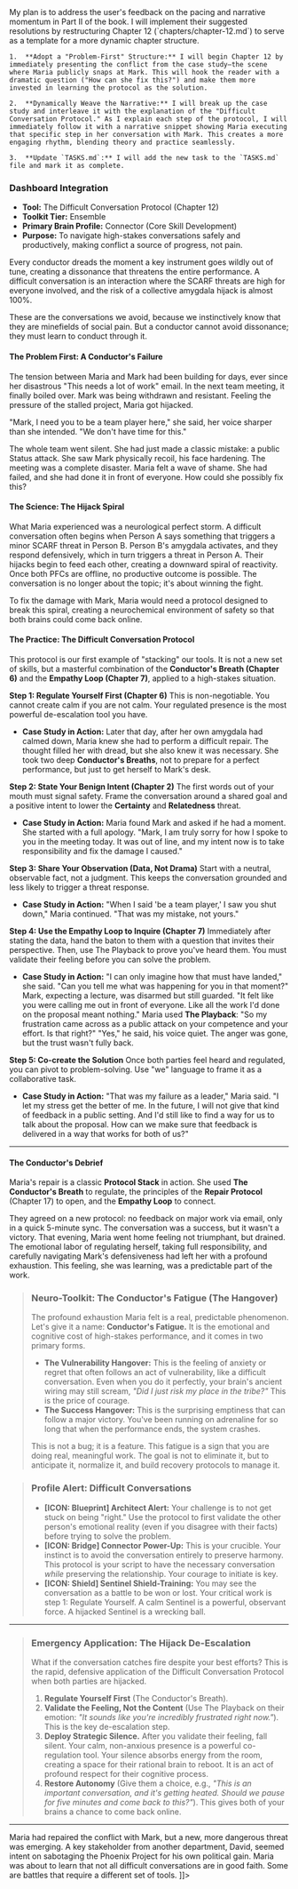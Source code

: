 <response>
  <reasoning>
    My plan is to address the user's feedback on the pacing and narrative momentum in Part II of the book. I will implement their suggested resolutions by restructuring Chapter 12 (`chapters/chapter-12.md`) to serve as a template for a more dynamic chapter structure.

    1.  **Adopt a "Problem-First" Structure:** I will begin Chapter 12 by immediately presenting the conflict from the case study—the scene where Maria publicly snaps at Mark. This will hook the reader with a dramatic question ("How can she fix this?") and make them more invested in learning the protocol as the solution.

    2.  **Dynamically Weave the Narrative:** I will break up the case study and interleave it with the explanation of the "Difficult Conversation Protocol." As I explain each step of the protocol, I will immediately follow it with a narrative snippet showing Maria executing that specific step in her conversation with Mark. This creates a more engaging rhythm, blending theory and practice seamlessly.

    3.  **Update `TASKS.md`:** I will add the new task to the `TASKS.md` file and mark it as complete.
  </reasoning>
  <modifications>
    <file path="TASKS.md">
      <![CDATA[
- [x] Address risk of "Protocol Overload" by reinforcing the Core Trio and thematically grouping Ensemble tools.
- [x] Address the "Authenticity Concern" earlier in the book by moving the discussion to the preface.
- [x] Improve narrative momentum by restructuring chapters to be "problem-first" and dynamically weaving in the case study narrative.
      ]]>
    </file>
    <file path="chapters/chapter-12.md">
      <![CDATA[
### **Chapter 12: Taming the Threat
#### Navigating Difficult Conversations

> ### **Dashboard Integration**
>
> *   **Tool:** The Difficult Conversation Protocol (Chapter 12)
> *   **Toolkit Tier:** Ensemble
> *   **Primary Brain Profile:** Connector (Core Skill Development)
> *   **Purpose:** To navigate high-stakes conversations safely and productively, making conflict a source of progress, not pain.

Every conductor dreads the moment a key instrument goes wildly out of tune, creating a dissonance that threatens the entire performance. A difficult conversation is an interaction where the SCARF threats are high for everyone involved, and the risk of a collective amygdala hijack is almost 100%.

These are the conversations we avoid, because we instinctively know that they are minefields of social pain. But a conductor cannot avoid dissonance; they must learn to conduct through it.

#### **The Problem First: A Conductor's Failure**

The tension between Maria and Mark had been building for days, ever since her disastrous "This needs a lot of work" email. In the next team meeting, it finally boiled over. Mark was being withdrawn and resistant. Feeling the pressure of the stalled project, Maria got hijacked.

"Mark, I need you to be a team player here," she said, her voice sharper than she intended. "We don't have time for this."

The whole team went silent. She had just made a classic mistake: a public Status attack. She saw Mark physically recoil, his face hardening. The meeting was a complete disaster. Maria felt a wave of shame. She had failed, and she had done it in front of everyone. How could she possibly fix this?

#### **The Science: The Hijack Spiral**

What Maria experienced was a neurological perfect storm. A difficult conversation often begins when Person A says something that triggers a minor SCARF threat in Person B. Person B's amygdala activates, and they respond defensively, which in turn triggers a threat in Person A. Their hijacks begin to feed each other, creating a downward spiral of reactivity. Once both PFCs are offline, no productive outcome is possible. The conversation is no longer about the topic; it's about winning the fight.

To fix the damage with Mark, Maria would need a protocol designed to break this spiral, creating a neurochemical environment of safety so that both brains could come back online.

#### **The Practice: The Difficult Conversation Protocol**

This protocol is our first example of "stacking" our tools. It is not a new set of skills, but a masterful combination of the **Conductor's Breath (Chapter 6)** and the **Empathy Loop (Chapter 7)**, applied to a high-stakes situation.

**Step 1: Regulate Yourself First (Chapter 6)**
This is non-negotiable. You cannot create calm if you are not calm. Your regulated presence is the most powerful de-escalation tool you have.

*   **Case Study in Action:** Later that day, after her own amygdala had calmed down, Maria knew she had to perform a difficult repair. The thought filled her with dread, but she also knew it was necessary. She took two deep **Conductor's Breaths**, not to prepare for a perfect performance, but just to get herself to Mark's desk.

**Step 2: State Your Benign Intent (Chapter 2)**
The first words out of your mouth must signal safety. Frame the conversation around a shared goal and a positive intent to lower the **Certainty** and **Relatedness** threat.

*   **Case Study in Action:** Maria found Mark and asked if he had a moment. She started with a full apology. "Mark, I am truly sorry for how I spoke to you in the meeting today. It was out of line, and my intent now is to take responsibility and fix the damage I caused."

**Step 3: Share Your Observation (Data, Not Drama)**
Start with a neutral, observable fact, not a judgment. This keeps the conversation grounded and less likely to trigger a threat response.

*   **Case Study in Action:** "When I said 'be a team player,' I saw you shut down," Maria continued. "That was my mistake, not yours."

**Step 4: Use the Empathy Loop to Inquire (Chapter 7)**
Immediately after stating the data, hand the baton to them with a question that invites their perspective. Then, use The Playback to prove you've heard them. You must validate their feeling before you can solve the problem.

*   **Case Study in Action:** "I can only imagine how that must have landed," she said. "Can you tell me what was happening for you in that moment?"
    Mark, expecting a lecture, was disarmed but still guarded. "It felt like you were calling me out in front of everyone. Like all the work I'd done on the proposal meant nothing."
    Maria used **The Playback**: "So my frustration came across as a public attack on your competence and your effort. Is that right?"
    "Yes," he said, his voice quiet. The anger was gone, but the trust wasn't fully back.

**Step 5: Co-create the Solution**
Once both parties feel heard and regulated, you can pivot to problem-solving. Use "we" language to frame it as a collaborative task.

*   **Case Study in Action:** "That was my failure as a leader," Maria said. "I let my stress get the better of me. In the future, I will not give that kind of feedback in a public setting. And I'd still like to find a way for us to talk about the proposal. How can we make sure that feedback is delivered in a way that works for both of us?"

---

#### **The Conductor's Debrief**
Maria's repair is a classic **Protocol Stack** in action. She used **The Conductor's Breath** to regulate, the principles of the **Repair Protocol** (Chapter 17) to open, and the **Empathy Loop** to connect.

They agreed on a new protocol: no feedback on major work via email, only in a quick 5-minute sync. The conversation was a success, but it wasn't a victory. That evening, Maria went home feeling not triumphant, but drained. The emotional labor of regulating herself, taking full responsibility, and carefully navigating Mark's defensiveness had left her with a profound exhaustion. This feeling, she was learning, was a predictable part of the work.

> ### **Neuro-Toolkit: The Conductor's Fatigue (The Hangover)**
>
> The profound exhaustion Maria felt is a real, predictable phenomenon. Let's give it a name: **Conductor's Fatigue.** It is the emotional and cognitive cost of high-stakes performance, and it comes in two primary forms.
>
> *   **The Vulnerability Hangover:** This is the feeling of anxiety or regret that often follows an act of vulnerability, like a difficult conversation. Even when you do it perfectly, your brain's ancient wiring may still scream, *"Did I just risk my place in the tribe?"* This is the price of courage.
> *   **The Success Hangover:** This is the surprising emptiness that can follow a major victory. You've been running on adrenaline for so long that when the performance ends, the system crashes.
>
> This is not a bug; it is a feature. This fatigue is a sign that you are doing real, meaningful work. The goal is not to eliminate it, but to anticipate it, normalize it, and build recovery protocols to manage it.

> ### **Profile Alert: Difficult Conversations**
>
> *   **[ICON: Blueprint] Architect Alert:** Your challenge is to not get stuck on being "right." Use the protocol to first validate the other person's emotional reality (even if you disagree with their facts) before trying to solve the problem.
> *   **[ICON: Bridge] Connector Power-Up:** This is your crucible. Your instinct is to avoid the conversation entirely to preserve harmony. This protocol is your script to have the necessary conversation *while* preserving the relationship. Your courage to initiate is key.
> *   **[ICON: Shield] Sentinel Shield-Training:** You may see the conversation as a battle to be won or lost. Your critical work is step 1: Regulate Yourself. A calm Sentinel is a powerful, observant force. A hijacked Sentinel is a wrecking ball.

---
> ### **Emergency Application: The Hijack De-Escalation**
>
> What if the conversation catches fire despite your best efforts? This is the rapid, defensive application of the Difficult Conversation Protocol when both parties are hijacked.
> 1.  **Regulate Yourself First** (The Conductor's Breath).
> 2.  **Validate the Feeling, Not the Content** (Use The Playback on their emotion: *"It sounds like you're incredibly frustrated right now."*). This is the key de-escalation step.
> 3.  **Deploy Strategic Silence.** After you validate their feeling, fall silent. Your calm, non-anxious presence is a powerful co-regulation tool. Your silence absorbs energy from the room, creating a space for their rational brain to reboot. It is an act of profound respect for their cognitive process.
> 4.  **Restore Autonomy** (Give them a choice, e.g., *"This is an important conversation, and it's getting heated. Should we pause for five minutes and come back to this?"*). This gives both of your brains a chance to come back online.

---

Maria had repaired the conflict with Mark, but a new, more dangerous threat was emerging. A key stakeholder from another department, David, seemed intent on sabotaging the Phoenix Project for his own political gain. Maria was about to learn that not all difficult conversations are in good faith. Some are battles that require a different set of tools.
      ]]>
    </file>
  </modifications>
</response>